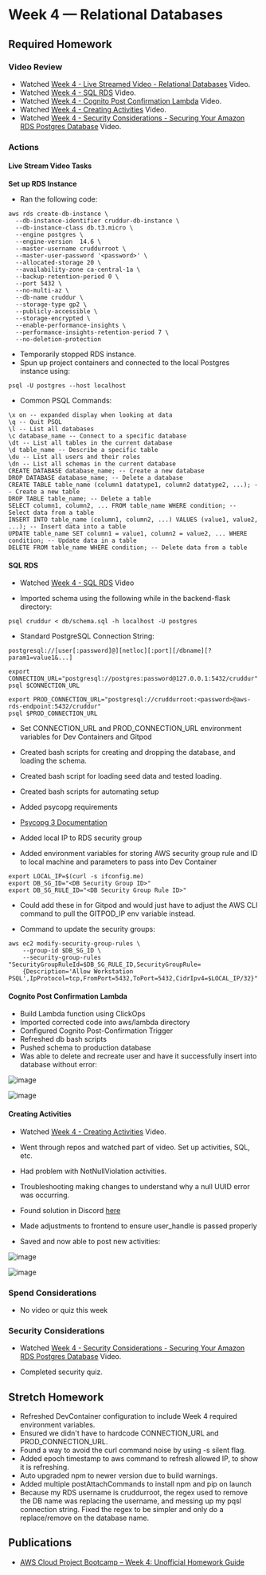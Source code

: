# Week 4 — Relational Databases

## Required Homework

### Video Review

* Watched [Week 4 - Live Streamed Video - Relational Databases](https://www.youtube.com/live/EtD7Kv5YCUs) Video.
* Watched [Week 4 - SQL RDS](https://youtu.be/Sa2iB33sKFo) Video.
* Watched [Week 4 - Cognito Post Confirmation Lambda](https://youtu.be/7qP4RcY2MwU) Video.
* Watched [Week 4 - Creating Activities](https://youtu.be/fTksxEQExL4) Video.
* Watched [Week 4 - Security Considerations - Securing Your Amazon RDS Postgres Database](https://youtu.be/UourWxz7iQg) Video.

### Actions

#### Live Stream Video Tasks

**Set up RDS Instance**

* Ran the following code:

```
aws rds create-db-instance \
  --db-instance-identifier cruddur-db-instance \
  --db-instance-class db.t3.micro \
  --engine postgres \
  --engine-version  14.6 \
  --master-username cruddurroot \
  --master-user-password '<password>' \
  --allocated-storage 20 \
  --availability-zone ca-central-1a \
  --backup-retention-period 0 \
  --port 5432 \
  --no-multi-az \
  --db-name cruddur \
  --storage-type gp2 \
  --publicly-accessible \
  --storage-encrypted \
  --enable-performance-insights \
  --performance-insights-retention-period 7 \
  --no-deletion-protection
```
* Temporarily stopped RDS instance.
* Spun up project containers and connected to the local Postgres instance using:

```
psql -U postgres --host localhost
```

* Common PSQL Commands:

```
\x on -- expanded display when looking at data
\q -- Quit PSQL
\l -- List all databases
\c database_name -- Connect to a specific database
\dt -- List all tables in the current database
\d table_name -- Describe a specific table
\du -- List all users and their roles
\dn -- List all schemas in the current database
CREATE DATABASE database_name; -- Create a new database
DROP DATABASE database_name; -- Delete a database
CREATE TABLE table_name (column1 datatype1, column2 datatype2, ...); -- Create a new table
DROP TABLE table_name; -- Delete a table
SELECT column1, column2, ... FROM table_name WHERE condition; -- Select data from a table
INSERT INTO table_name (column1, column2, ...) VALUES (value1, value2, ...); -- Insert data into a table
UPDATE table_name SET column1 = value1, column2 = value2, ... WHERE condition; -- Update data in a table
DELETE FROM table_name WHERE condition; -- Delete data from a table
```

#### SQL RDS

* Watched [Week 4 - SQL RDS](https://youtu.be/Sa2iB33sKFo) Video

* Imported schema using the following while in the backend-flask directory:

```
psql cruddur < db/schema.sql -h localhost -U postgres
```

* Standard PostgreSQL Connection String:

```
postgresql://[user[:password]@][netloc][:port][/dbname][?param1=value1&...]

export CONNECTION_URL="postgresql://postgres:password@127.0.0.1:5432/cruddur"
psql $CONNECTION_URL

export PROD_CONNECTION_URL="postgresql://cruddurroot:<password>@aws-rds-endpoint:5432/cruddur"
psql $PROD_CONNECTION_URL
```

* Set CONNECTION_URL and PROD_CONNECTION_URL environment variables for Dev Containers and Gitpod

* Created bash scripts for creating and dropping the database, and loading the schema.
* Created bash script for loading seed data and tested loading.
* Created bash scripts for automating setup

* Added psycopg requirements
* [Psycopg 3 Documentation](https://www.psycopg.org/psycopg3/)

* Added local IP to RDS security group

* Added environment variables for storing AWS security group rule and ID to local machine and parameters to pass into Dev Container

```
export LOCAL_IP=$(curl -s ifconfig.me)
export DB_SG_ID="<DB Security Group ID>"
export DB_SG_RULE_ID="<DB Security Group Rule ID>"
```

* Could add these in for Gitpod and would just have to adjust the AWS CLI command to pull the GITPOD_IP env variable instead.

* Command to update the security groups:

```
aws ec2 modify-security-group-rules \
    --group-id $DB_SG_ID \
    --security-group-rules "SecurityGroupRuleId=$DB_SG_RULE_ID,SecurityGroupRule=
    {Description='Allow Workstation PSQL',IpProtocol=tcp,FromPort=5432,ToPort=5432,CidrIpv4=$LOCAL_IP/32}"
```

#### Cognito Post Confirmation Lambda

* Build Lambda function using ClickOps
* Imported corrected code into aws/lambda directory
* Configured Cognito Post-Confirmation Trigger
* Refreshed db bash scripts
* Pushed schema to production database
* Was able to delete and recreate user and have it successfully insert into database without error:

![image](../_docs/assets/week4/LambdaLogSuccess.png)

![image](../_docs/assets/week4/PSQLDataSuccess.png)

#### Creating Activities

* Watched [Week 4 - Creating Activities](https://youtu.be/fTksxEQExL4) Video.

* Went through repos and watched part of video.  Set up activities, SQL, etc.
* Had problem with NotNullViolation activities.
* Troubleshooting making changes to understand why a null UUID error was occurring.
* Found solution in Discord [here](https://discord.com/channels/1055552619441049660/1086233246691495968/1086233246691495968)
* Made adjustments to frontend to ensure user_handle is passed properly
* Saved and now able to post new activities:

![image](../_docs/assets/week4/DiscordSolutionNotNullViolation.png)

![image](../_docs/assets/week4/CrudActivityAddSuccess.png)

### Spend Considerations

* No video or quiz this week

### Security Considerations

* Watched [Week 4 - Security Considerations - Securing Your Amazon RDS Postgres Database](https://youtu.be/UourWxz7iQg) Video.

* Completed security quiz.

## Stretch Homework

* Refreshed DevContainer configuration to include Week 4 required environment variables.
* Ensured we didn't have to hardcode CONNECTION_URL and PROD_CONNECTION_URL.
* Found a way to avoid the curl command noise by using -s silent flag.
* Added epoch timestamp to aws command to refresh allowed IP, to show it is refreshing.
* Auto upgraded npm to newer version due to build warnings.
* Added multiple postAttachCommands to install npm and pip on launch
* Because my RDS username is cruddurroot, the regex used to remove the DB name was replacing the username, and messing up my pqsl connection string.  Fixed the regex to be simpler and only do a replace/remove on the database name.


## Publications

* [AWS Cloud Project Bootcamp – Week 4: Unofficial Homework Guide](https://www.linuxtek.ca/2023/03/14/aws-cloud-project-bootcamp-week-4-unofficial-homework-guide/)